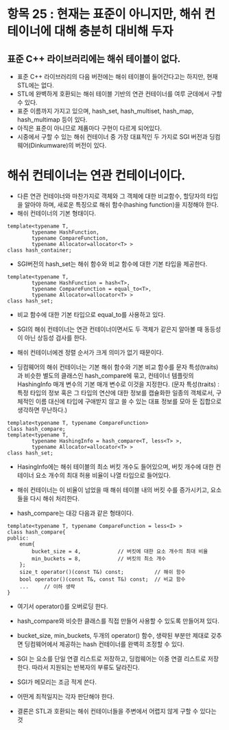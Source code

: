 # 항목 25 : 현재는 표준이 아니지만, 해쉬 컨테이너에 대해 충분히 대비해 두자

## 표준 C++ 라이브러리에는 해쉬 테이블이 없다.
* 표준 C++ 라이브러리의 다음 버전에는 해쉬 테이블이 들어간다고는 하지만, 현재 STL에는 없다.
* STL에 완벽하게 호환되는 해쉬 테이블 기반의 연관 컨테이너를 여루 군데에서 구할 수 있다.
* 표준 이름까지 가지고 있으며, hash_set, hash_multiset, hash_map, hash_multimap 등이 있다.
* 아직은 표준이 아니므로 제품마다 구현이 다르게 되어있다.
* 시중에서 구할 수 있는 해쉬 컨테이너 중 가장 대표적인 두 가지로 SGI 버전과 딩컴웨어(Dinkumware)의 버전이 있다.

# 해쉬 컨테이너는 연관 컨테이너이다.
* 다른 연관 컨테이너와 마찬가지로 객체와 그 객체에 대한 비교함수, 할당자의 타입을 알아야 하며, 새로운 특징으로 해쉬 함수(hashing function)을 지정해야 한다.
* 해쉬 컨테이너의 기본 형태이다.
```
template<typename T,
        typename HashFunction,
        typename CompareFunction,
        typename Allocator=allocator<T> >
class hash_container;
```

* SGI버전의 hash_set는 해쉬 함수와 비교 함수에 대한 기본 타입을 제공한다.
```
template<typename T,
        typename HashFunction = hash<T>,
        typename CompareFunction = equal_to<T>,
        typename Allocator=allocator<T> >
class hash_set;
```
* 비교 함수에 대한 기본 타입으로 equal_to를 사용하고 있다.
* SGI의 해쉬 컨테이너는 연관 컨테이너이면서도 두 객체가 같은지 알아볼 때 동등성이 아닌 상등성 검사를 한다.
* 해쉬 컨테이너에겐 정렬 순서가 크게 의미가 없기 때문이다.

* 딩컴웨어의 해쉬 컨테이너는 기본 해쉬 함수와 기본 비교 함수를 문자 특성(traits)과 비슷한 별도의 클래스인 hash_compare에 묶고, 컨테이너 템플릿의 HashingInfo 매개 변수의 기본 매개 변수로 이것을 지정한다.
(문자 특성(traits) : 특정 타입의 정보 혹은 그 타입의 연산에 대한 정보를 캡슐화한 일종의 객체로서, 구체적인 이름 대신에 타입에 구애받지 않고 쓸 수 있는 대표 정보를 모아 둔 집합으로 생각하면 무난하다.)
```
template<typename T, typename CompareFunction>
class hash_compare;
template<typename T,
        typename HashingInfo = hash_compare<T, less<T> >,
        typename Allocator=allocator<T> >
class hash_set;
```
* HasingInfo에는 해쉬 테이블의 최소 버킷 개수도 들어있으며, 버킷 개수에 대한 컨테이너 요소 개수의 최대 허용 비율이 나열 타입으로 들어있다.
* 해쉬 컨테이너는 이 비율이 넘었을 때 해쉬 테이블 내의 버킷 수를 증가시키고, 요소들을 다시 해쉬 처리한다.

* hash_compare는 대강 다음과 같은 형태이다.
```
template<typename T, typename CompareFunction = less<I> >
class hash_compare{
public:
    enum{
        bucket_size = 4,            // 버킷에 대한 요소 개수의 최대 비율
        min_buckets = 8,            // 버킷의 최소 개수
    };
    size_t operator()(const T&) const;          // 해쉬 함수
    bool operator()(const T&, const T&) const;  // 비교 함수
    ...     // 이하 생략
}
```
* 여기서 operator()를 오버로딩 한다.
* hash_compare와 비슷한 클래스를 직접 만들어 사용할 수 있도록 만들어져 있다.
* bucket_size, min_buckets, 두개의 operator() 함수, 생략된 부분만 제대로 갖추면 딩컴웨어에서 제공하는 hash 컨테이너를 완벽히 조정할 수 있다.

* SGI 는 요소를 단일 연결 리스트로 저장하고, 딩컴웨어는 이중 연결 리스트로 저장한다. 따라서 지원되는 반복자의 부류도 달라진다.
* SGI가 메모리는 조금 적게 쓴다.
* 어떤게 최적일지는 각자 판단해야 한다.

* 결론은 STL과 호환되는 해쉬 컨테이너들을 주변에서 어렵지 않게 구할 수 있다는 것
